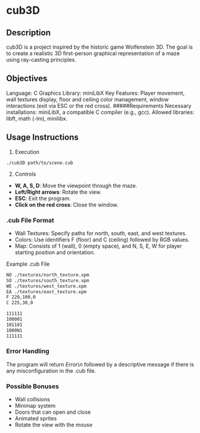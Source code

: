 # cub3D

## Description
cub3D is a project inspired by the historic game Wolfenstein 3D. The goal is to create a realistic 3D first-person graphical representation of a maze using ray-casting principles.

## Objectives
Language: C
Graphics Library: miniLibX
Key Features: Player movement, wall textures display, floor and ceiling color management, window interactions (exit via ESC or the red cross).
#####Requirements
Necessary installations: miniLibX, a compatible C compiler (e.g., gcc).
Allowed libraries: libft, math (-lm), minilibx.

## Usage Instructions

1. Execution
   
`
./cub3D path/to/scene.cub
`

2. Controls
   

- **W, A, S, D**: Move the viewpoint through the maze.
- **Left/Right arrows**: Rotate the view.
- **ESC**: Exit the program.
- **Click on the red cross**: Close the window.

### .cub File Format
- Wall Textures: Specify paths for north, south, east, and west textures.
- Colors: Use identifiers F (floor) and C (ceiling) followed by RGB values.
- Map: Consists of 1 (wall), 0 (empty space), and N, S, E, W for player starting position and orientation.

Example .cub File

```bash
NO ./textures/north_texture.xpm
SO ./textures/south_texture.xpm
WE ./textures/west_texture.xpm
EA ./textures/east_texture.xpm
F 220,100,0
C 225,30,0

111111
100001
101101
1000N1
111111
```

### Error Handling
The program will return *Error\n* followed by a descriptive message if there is any misconfiguration in the .cub file.

### Possible Bonuses
- Wall collisions
- Minimap system
- Doors that can open and close
- Animated sprites
- Rotate the view with the mouse
